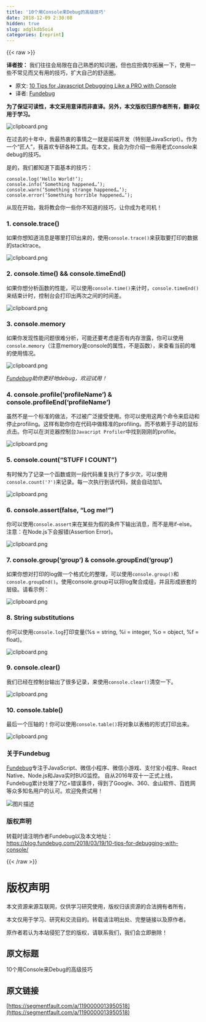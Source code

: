 ```yaml
---
title: '10个用Console来Debug的高级技巧' 
date: 2018-12-09 2:30:08
hidden: true
slug: adglkdb5oi4
categories: [reprint]
---
```


{{< raw >}}

                    
<p><strong>译者按：</strong> 我们往往会局限在自己熟悉的知识圈，但也应担偶尔拓展一下，使用一些不常见而又有用的技巧，扩大自己的舒适圈。</p>
<ul>
<li>原文: <a href="https://medium.com/appsflyer/10-tips-for-javascript-debugging-like-a-pro-with-console-7140027eb5f6" rel="nofollow noreferrer" target="_blank">10 Tips for Javascript Debugging Like a PRO with Console</a>
</li>
<li>译者: <a href="https://fundebug.com/" rel="nofollow noreferrer" target="_blank">Fundebug</a>
</li>
</ul>
<p><strong>为了保证可读性，本文采用意译而非直译。另外，本文版权归原作者所有，翻译仅用于学习。</strong></p>
<p><span class="img-wrap"><img data-src="/img/bV5sWr?w=602&amp;h=364" src="https://static.alili.tech/img/bV5sWr?w=602&amp;h=364" alt="clipboard.png" title="clipboard.png" style="cursor: pointer; display: inline;"></span></p>
<p>在过去的十年中，我最热衷的事情之一就是前端开发（特别是JavaScript）。作为一个“匠人”，我喜欢专研各种工具。在本文，我会为你介绍一些用老式console来debug的技巧。</p>
<p>是的，我们都知道下面基本的技巧：</p>
<div class="widget-codetool" style="display:none;">
      <div class="widget-codetool--inner">
      <span class="selectCode code-tool" data-toggle="tooltip" data-placement="top" title="" data-original-title="全选"></span>
      <span type="button" class="copyCode code-tool" data-toggle="tooltip" data-placement="top" data-clipboard-text="console.log(‘Hello World!’);
console.info(‘Something happened…’); 
console.warn(‘Something strange happened…’); 
console.error(‘Something horrible happened…’); " title="" data-original-title="复制"></span>
      <span type="button" class="saveToNote code-tool" data-toggle="tooltip" data-placement="top" title="" data-original-title="放进笔记"></span>
      </div>
      </div><pre class="javascript hljs"><code class="js"><span class="hljs-built_in">console</span>.log(‘Hello World!’);
<span class="hljs-built_in">console</span>.info(‘Something happened…’); 
<span class="hljs-built_in">console</span>.warn(‘Something strange happened…’); 
<span class="hljs-built_in">console</span>.error(‘Something horrible happened…’); </code></pre>
<p>从现在开始，我将教会你一些你不知道的技巧，让你成为老司机！</p>
<h3 id="articleHeader0">1. console.trace()</h3>
<p>如果你想知道消息是哪里打印出来的，使用<code>console.trace()</code>来获取要打印的数据的stacktrace。</p>
<p><span class="img-wrap"><img data-src="/img/bV5sWq?w=565&amp;h=242" src="https://static.alili.tech/img/bV5sWq?w=565&amp;h=242" alt="clipboard.png" title="clipboard.png" style="cursor: pointer; display: inline;"></span></p>
<h3 id="articleHeader1">2. console.time() &amp;&amp; console.timeEnd()</h3>
<p>如果你想分析函数的性能，可以使用<code>console.time()</code>来计时，<code>console.timeEnd()</code>来结束计时，控制台会打印出两次之间的时间差。</p>
<p><span class="img-wrap"><img data-src="/img/bV5sWp?w=264&amp;h=116" src="https://static.alili.tech/img/bV5sWp?w=264&amp;h=116" alt="clipboard.png" title="clipboard.png" style="cursor: pointer; display: inline;"></span></p>
<h3 id="articleHeader2">3. console.memory</h3>
<p>如果你发现性能问题很难分析，可能还要考虑是否有内存泄露，你可以使用<code>console.memory</code>（注意memory是console的属性，不是函数），来查看当前的堆的使用情况。</p>
<p><span class="img-wrap"><img data-src="/img/bV5sWo?w=673&amp;h=100" src="https://static.alili.tech/img/bV5sWo?w=673&amp;h=100" alt="clipboard.png" title="clipboard.png" style="cursor: pointer; display: inline;"></span></p>
<p><em><a href="https://www.fundebug.com" rel="nofollow noreferrer" target="_blank">Fundebug</a>助你更好地debug，欢迎试用！</em></p>
<h3 id="articleHeader3">4. console.profile(‘profileName’) &amp; console.profileEnd(‘profileName’)</h3>
<p>虽然不是一个标准的做法，不过被广泛接受使用。你可以使用这两个命令来启动和停止profiling。这样有助你你在代码中做精准的profiling。而不依赖于手动的鼠标点击。你可以在浏览器控制台<code>Javacript Profiler</code>中找到刚刚的profile。</p>
<p><span class="img-wrap"><img data-src="/img/bV59rH?w=2554&amp;h=496" src="https://static.alili.tech/img/bV59rH?w=2554&amp;h=496" alt="clipboard.png" title="clipboard.png" style="cursor: pointer; display: inline;"></span></p>
<h3 id="articleHeader4">5. console.count(“STUFF I COUNT”)</h3>
<p>有时候为了记录一个函数或则一段代码重复执行了多少次，可以使用<code>console.count('?')</code>来记录。每一次执行到该代码，就会自动加1。</p>
<p><span class="img-wrap"><img data-src="/img/bV5sWn?w=230&amp;h=171" src="https://static.alili.tech/img/bV5sWn?w=230&amp;h=171" alt="clipboard.png" title="clipboard.png" style="cursor: pointer; display: inline;"></span></p>
<h3 id="articleHeader5">6. console.assert(false, “Log me!”)</h3>
<p>你可以使用<code>console.assert</code>来在某些为假的条件下输出消息，而不是用if-else。<br>注意：在Node.js下会报错(Assertion Error)。</p>
<p><span class="img-wrap"><img data-src="/img/bV5sV6?w=292&amp;h=95" src="https://static.alili.tech/img/bV5sV6?w=292&amp;h=95" alt="clipboard.png" title="clipboard.png" style="cursor: pointer;"></span></p>
<h3 id="articleHeader6">7. console.group(‘group’) &amp; console.groupEnd(‘group’)</h3>
<p>如果你想对打印的log做一个格式化的整理，可以使用<code>console.group()</code>和<code>console.groupEnd()</code>。使用console.group可以将log聚合成组，并且形成嵌套的层级。请看示例：</p>
<p><span class="img-wrap"><img data-src="/img/bV5sV5?w=291&amp;h=285" src="https://static.alili.tech/img/bV5sV5?w=291&amp;h=285" alt="clipboard.png" title="clipboard.png" style="cursor: pointer;"></span></p>
<h3 id="articleHeader7">8. String substitutions</h3>
<p>你可以使用<code>console.log</code>打印变量(%s = string, %i = integer, %o = object, %f = float)。</p>
<p><span class="img-wrap"><img data-src="/img/bV5sV3?w=410&amp;h=50" src="https://static.alili.tech/img/bV5sV3?w=410&amp;h=50" alt="clipboard.png" title="clipboard.png" style="cursor: pointer;"></span></p>
<h3 id="articleHeader8">9. console.clear()</h3>
<p>我们已经在控制台输出了很多记录，来使用<code>console.clear()</code>清空一下。</p>
<p><span class="img-wrap"><img data-src="/img/bV5sV4?w=183&amp;h=67" src="https://static.alili.tech/img/bV5sV4?w=183&amp;h=67" alt="clipboard.png" title="clipboard.png" style="cursor: pointer; display: inline;"></span></p>
<h3 id="articleHeader9">10. console.table()</h3>
<p>最后一个压轴的！你可以使用<code>console.table()</code>将对象以表格的形式打印出来。</p>
<p><span class="img-wrap"><img data-src="/img/bV5sV2?w=818&amp;h=120" src="https://static.alili.tech/img/bV5sV2?w=818&amp;h=120" alt="clipboard.png" title="clipboard.png" style="cursor: pointer; display: inline;"></span></p>
<h3 id="articleHeader10">关于Fundebug</h3>
<p><a href="https://www.fundebug.com/" rel="nofollow noreferrer" target="_blank">Fundebug</a>专注于JavaScript、微信小程序、微信小游戏、支付宝小程序、React Native、Node.js和Java实时BUG监控。 自从2016年双十一正式上线，Fundebug累计处理了7亿+错误事件，得到了Google、360、金山软件、百姓网等众多知名用户的认可。欢迎免费试用！</p>
<p><span class="img-wrap"><img data-src="/img/bVbhe1G?w=400&amp;h=225" src="https://static.alili.tech/img/bVbhe1G?w=400&amp;h=225" alt="图片描述" title="图片描述" style="cursor: pointer; display: inline;"></span></p>
<h3 id="articleHeader11">版权声明</h3>
<p>转载时请注明作者Fundebug以及本文地址：<br><a href="https://blog.fundebug.com/2018/03/19/10-tips-for-debugging-with-console/" rel="nofollow noreferrer" target="_blank">https://blog.fundebug.com/2018/03/19/10-tips-for-debugging-with-console/</a></p>

                
{{< /raw >}}

# 版权声明
本文资源来源互联网，仅供学习研究使用，版权归该资源的合法拥有者所有，

本文仅用于学习、研究和交流目的。转载请注明出处、完整链接以及原作者。

原作者若认为本站侵犯了您的版权，请联系我们，我们会立即删除！

## 原文标题
10个用Console来Debug的高级技巧

## 原文链接
[https://segmentfault.com/a/1190000013950518](https://segmentfault.com/a/1190000013950518)

